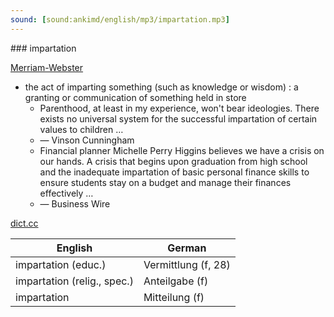 ```yaml
---
sound: [sound:ankimd/english/mp3/impartation.mp3]
---
```


\### impartation

[Merriam-Webster](https://www.merriam-webster.com/dictionary/impartation)

- the act of imparting something (such as knowledge or wisdom) : a granting or communication of something held in store
    - Parenthood, at least in my experience, won't bear ideologies. There exists no universal system for the successful impartation of certain values to children …
    - — Vinson Cunningham
    - Financial planner Michelle Perry Higgins believes we have a crisis on our hands. A crisis that begins upon graduation from high school and the inadequate impartation of basic personal finance skills to ensure students stay on a budget and manage their finances effectively …
    - — Business Wire

[dict.cc](https://www.dict.cc/impartation)

| English        | German       |
| -------------- | ------------ |
| impartation (educ.) | Vermittlung (f, 28) |
| impartation (relig., spec.) | Anteilgabe (f) |
| impartation | Mitteilung (f) |
